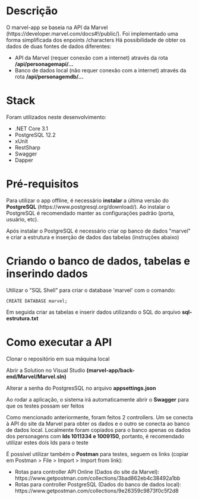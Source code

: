 <h1>Descrição</h1>
<p>O marvel-app se baseia na API da Marvel (https://developer.marvel.com/docs#!/public/).
Foi implementado uma forma simplificada dos enpoints /characters
Há possibilidade de obter os dados de duas fontes de dados diferentes:</p>
<ul>
  <li> API da Marvel (requer conexão com a internet) através da rota <b>/api/personagemapi/...</b></li>
  <li> Banco de dados local (não requer conexão com a internet) através da rota <b>/api/personagemdb/...</b></li>
</ul>

<h1>Stack</h1>
<p>Foram utilizados neste desenvolvimento:</p>
<ul>
  <li>.NET Core 3.1</li>
  <li>PostgreSQL 12.2</li>  
  <li>xUnit</li>
  <li>RestSharp</li>
  <li>Swagger</li>
  <li>Dapper</li>
</ul>

<h1>Pré-requisitos</h1>
<p>Para utilizar o app offline, é necessário <b>instalar</b> a última versão do <b>PostgreSQL</b> (https://www.postgresql.org/download/).
Ao instalar o PostgreSQL é recomendado manter as configurações padrão (porta, usuário, etc).</p>

<p>Após instalar o PostgreSQL é necessário criar op banco de dados "marvel" e criar a estrutura e inserção de dados das tabelas (instruções abaixo)
  
<h1>Criando o banco de dados, tabelas e inserindo dados</h1>
<p>Utilizar o "SQL Shell" para criar o database 'marvel' com o comando:</p>

```
CREATE DATABASE marvel;
```
<p>Em seguida criar as tabelas e inserir dados utilizando o SQL do arquivo <b>sql-estrutura.txt</b></p>

<h1>Como executar a API</h1>
<p>Clonar o repositório em sua máquina local</p>
<p>Abrir a Solution no Visual Studio <b>(marvel-app/back-end/Marvel/Marvel.sln)</b></p>
<p>Alterar a senha do PostgresSQL no arquivo <b>appsettings.json</b>
<p>Ao rodar a aplicação, o sistema irá automaticamente abrir o <b>Swagger</b> para que os testes possam ser feitos</p>
<p>Como mencionado anteriormente, foram feitos 2 controllers. Um se conecta à API do site da Marvel para obter os dados e o outro se conecta ao banco de dados local. Localmente foram copiados para o banco apenas os dados dos personagens com <b>Ids 1011334 e 1009150</b>, portanto, é recomendado utilizar estes dois Ids para o teste</p>
<p>É possível utilizar também o <b>Postman</b> para testes, seguem os links (copiar em Postman > File > Import > Import from link):</p>
<ul>
  <li>Rotas para controller API Online (Dados do site da Marvel): https://www.getpostman.com/collections/3bad862eb4c38492a1bb</li>
  <li>Rotas para controller PostgreSQL (Dados do banco de dados local): https://www.getpostman.com/collections/9e26359c9873f0c5f2d8</li>
</ul>
